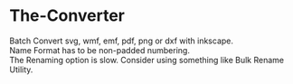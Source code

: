 # The-Converter
Batch Convert svg, wmf, emf, pdf, png or dxf with inkscape. <br>
Name Format has to be non-padded numbering. <br>
The Renaming option is slow. Consider using something like Bulk Rename Utility.

